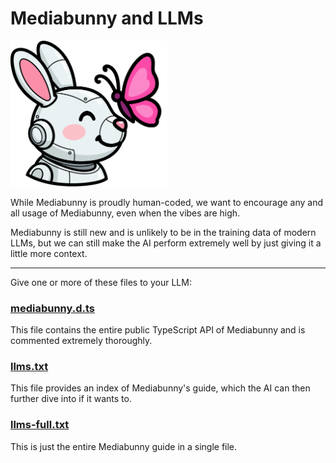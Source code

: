 # Mediabunny and LLMs

<div class="grid place-items-center my-14">
    <div class="relative">
        <div class="absolute top-0 left-0 size-full rounded-full" style="background: var(--vp-home-hero-image-background-image); filter: var(--vp-home-hero-image-filter)"></div>
        <img src="./assets/mechabunny.svg" width="250" class="relative">
    </div>
</div>

While Mediabunny is proudly human-coded, we want to encourage any and all usage of Mediabunny, even when the vibes are high.

Mediabunny is still new and is unlikely to be in the training data of modern LLMs, but we can still make the AI perform extremely well by just giving it a little more context.

---

Give one or more of these files to your LLM:

### [mediabunny.d.ts](/mediabunny.d.ts)

This file contains the entire public TypeScript API of Mediabunny and is commented extremely thoroughly.

### [llms.txt](/llms.txt)

This file provides an index of Mediabunny's guide, which the AI can then further dive into if it wants to.

### [llms-full.txt](/llms-full.txt)

This is just the entire Mediabunny guide in a single file.
